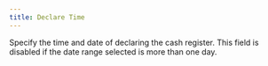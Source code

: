 ```yaml
---
title: Declare Time
---
```



Specify the time and date of declaring the cash register. This field  is disabled if the date range selected is more than one day.
